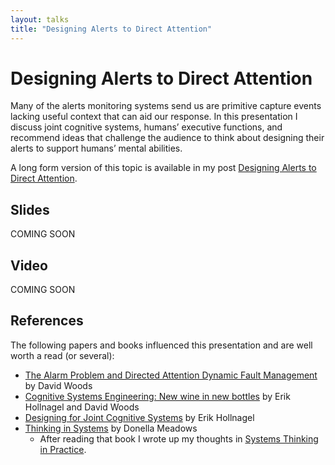 ```yaml
---
layout: talks
title: "Designing Alerts to Direct Attention"
---
```


# Designing Alerts to Direct Attention

Many of the alerts monitoring systems send us are primitive capture events
lacking useful context that can aid our response. In this presentation I discuss
joint cognitive systems, humans’ executive functions, and recommend ideas that
challenge the audience to think about designing their alerts to support humans’
mental abilities.

A long form version of this topic is available in my post
[Designing Alerts to Direct Attention](/posts/designing-alerts-to-direct-attention.html).

## Slides

COMING SOON

## Video

COMING SOON

## References

The following papers and books influenced this presentation and are well worth
a read (or several):

* [The Alarm Problem and Directed Attention Dynamic Fault Management](https://www.researchgate.net/publication/40961767_The_Alarm_problem_and_directed_attention_in_dynamic_fault_management)
by David Woods
* [Cognitive Systems Engineering: New wine in new bottles](http://citeseerx.ist.psu.edu/viewdoc/download?doi=10.1.1.458.2247&rep=rep1&type=pdf) by Erik Hollnagel and David Woods
* [Designing for Joint Cognitive Systems](https://www.researchgate.net/publication/4213914_Designing_for_joint_cognitive_systems) by Erik Hollnagel
* [Thinking in Systems](https://www.amazon.com/Thinking-Systems-Donella-H-Meadows/dp/1603580557)
  by Donella Meadows
  * After reading that book I wrote up my thoughts in [Systems Thinking in
    Practice](/posts/systems-thinking-in-practice.html).

